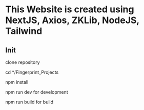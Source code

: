 This Website is created using NextJS, Axios, ZKLib, NodeJS, Tailwind
====

Init
-----
clone repository

cd */Fingerprint_Projects

npm install

npm run dev for development

npm run build for build

